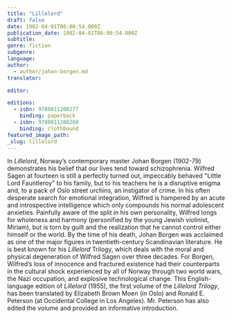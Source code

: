 ```yaml
---
title: "Lillelord"
draft: false
date: 1982-04-01T06:00:54.000Z
publication_date: 1982-04-01T06:00:54.000Z
subtitle:
genre: fiction
subgenre:
language:
author:
  - author/johan-borgen.md
translator:

editor:

editions:
  - isbn: 9780811208277
    binding: paperback
  - isbn: 9780811208260
    binding: clothbound
featured_image_path:
_slug: lillelord
---
```


In _Lillelord_, Norway’s contemporary master Johan Borgen (1902-79) demonstrates his belief that our lives tend toward schizophrenia. Wilfred Sagen at fourteen is still a perfectly turned out, impeccably behaved "Little Lord Fauntleroy" to his family, but to his teachers he is a disruptive enigma and, to a pack of Oslo street urchins, an instigator of crime. In his often desperate search for emotional integration, Wilfred is hampered by an acute and introspective intelligence which only compounds his normal adolescent anxieties. Painfully aware of the split in his own personality, Wilfred longs for wholeness and harmony (personified by the young Jewish violinist, Miriam), but is torn by guilt and the realization that he cannot control either himself or the world. By the time of his death, Johan Borgen was acclaimed as one of the major figures in twentieth-century Scandinavian literature. He is best known for his _Lillelord_ Trilogy, which deals with the moral and physical degeneration of Wilfred Sagen over three decades. For Borgen, Wilfred’s loss of innocence and fractured existence had their counterparts in the cultural shock experienced by all of Norway through two world wars, the Nazi occupation, and explosive technological change. This English-language edition of _Lillelord_ (1955), the first volume of the _Lillelord Trilogy_, has been translated by Elizabeth Brown Moen (in Oslo) and Ronald E. Peterson (at Occidental College in Los Angeles). Mr. Peterson has also edited the volume and provided an informative introduction.

